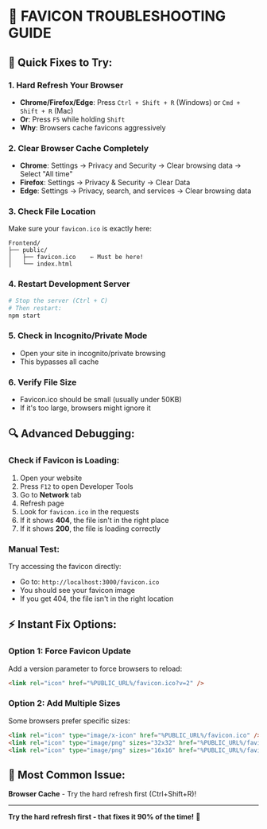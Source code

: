 # 🔧 FAVICON TROUBLESHOOTING GUIDE

## 🎯 **Quick Fixes to Try:**

### 1. **Hard Refresh Your Browser**
- **Chrome/Firefox/Edge**: Press `Ctrl + Shift + R` (Windows) or `Cmd + Shift + R` (Mac)
- **Or**: Press `F5` while holding `Shift`
- **Why**: Browsers cache favicons aggressively

### 2. **Clear Browser Cache Completely**
- **Chrome**: Settings → Privacy and Security → Clear browsing data → Select "All time"
- **Firefox**: Settings → Privacy & Security → Clear Data
- **Edge**: Settings → Privacy, search, and services → Clear browsing data

### 3. **Check File Location**
Make sure your `favicon.ico` is exactly here:
```
Frontend/
├── public/
│   ├── favicon.ico    ← Must be here!
│   └── index.html
```

### 4. **Restart Development Server**
```bash
# Stop the server (Ctrl + C)
# Then restart:
npm start
```

### 5. **Check in Incognito/Private Mode**
- Open your site in incognito/private browsing
- This bypasses all cache

### 6. **Verify File Size**
- Favicon.ico should be small (usually under 50KB)
- If it's too large, browsers might ignore it

## 🔍 **Advanced Debugging:**

### Check if Favicon is Loading:
1. Open your website
2. Press `F12` to open Developer Tools
3. Go to **Network** tab
4. Refresh page
5. Look for `favicon.ico` in the requests
6. If it shows **404**, the file isn't in the right place
7. If it shows **200**, the file is loading correctly

### Manual Test:
Try accessing the favicon directly:
- Go to: `http://localhost:3000/favicon.ico`
- You should see your favicon image
- If you get 404, the file isn't in the right location

## ⚡ **Instant Fix Options:**

### Option 1: Force Favicon Update
Add a version parameter to force browsers to reload:
```html
<link rel="icon" href="%PUBLIC_URL%/favicon.ico?v=2" />
```

### Option 2: Add Multiple Sizes
Some browsers prefer specific sizes:
```html
<link rel="icon" type="image/x-icon" href="%PUBLIC_URL%/favicon.ico" />
<link rel="icon" type="image/png" sizes="32x32" href="%PUBLIC_URL%/favicon.ico" />
<link rel="icon" type="image/png" sizes="16x16" href="%PUBLIC_URL%/favicon.ico" />
```

## 🎯 **Most Common Issue:**
**Browser Cache** - Try the hard refresh first (Ctrl+Shift+R)!

---

**Try the hard refresh first - that fixes it 90% of the time!** 🚀
